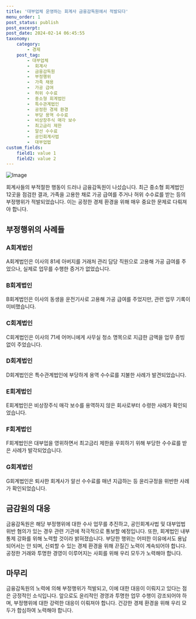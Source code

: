 ```yaml
---
title: '대부업체 운영하는 회계사 금융감독원에서 적발되다'
menu_order: 1
post_status: publish
post_excerpt: 
post_date: 2024-02-14 06:45:55
taxonomy:
    category:
        - 경제
    post_tag:
        - 대부업체
        -  회계사
        -  금융감독원
        -  부정행위
        -  가족 채용
        -  가공 급여
        -  허위 수수료
        -  중소형 회계법인
        -  특수관계법인
        -  공정한 경제 환경
        -  부당 용역 수수료
        -  비상장주식 매각 보수
        -  최고금리 제한
        -  알선 수수료
        -  공인회계사법
        -  대부업법
custom_fields:
    field1: value 1
    field2: value 2
---
```


![Image](https://imgnews.pstatic.net/image/366/2024/02/13/0000969993_001_20240213120101360.jpg?type=w647)

회계사들의 부적절한 행동이 드러나 금융감독원이 나섰습니다. 최근 중소형 회계법인 12곳을 점검한 결과, 가족을 고용한 채로 가공 급여를 주거나 허위 수수료를 받는 등의 부정행위가 적발되었습니다. 이는 공정한 경제 환경을 위해 매우 중요한 문제로 다뤄져야 합니다.
## 부정행위의 사례들
### A회계법인
A회계법인은 이사의 81세 아버지를 거래처 관리 담당 직원으로 고용해 가공 급여를 주었으나, 실제로 업무를 수행한 증거가 없었습니다.
### B회계법인
B회계법인은 이사의 동생을 운전기사로 고용해 가공 급여를 주었지만, 관련 업무 기록이 미비했습니다.
### C회계법인
C회계법인은 이사의 71세 어머니에게 사무실 청소 명목으로 지급한 금액을 업무 증빙 없이 주었습니다.
### D회계법인
D회계법인은 특수관계법인에 부당하게 용역 수수료를 지불한 사례가 발견되었습니다.
### E회계법인
E회계법인은 비상장주식 매각 보수를 용역하지 않은 회사로부터 수령한 사례가 확인되었습니다.
### F회계법인
F회계법인은 대부업을 영위하면서 최고금리 제한을 우회하기 위해 부당한 수수료를 받은 사례가 발각되었습니다.
### G회계법인
G회계법인은 퇴사한 회계사가 알선 수수료를 매년 지급하는 등 윤리규정을 위반한 사례가 확인되었습니다.
## 금감원의 대응
금융감독원은 해당 부정행위에 대한 수사 업무를 추진하고, 공인회계사법 및 대부업법 위반 혐의가 있는 경우 관련 기관에 적극적으로 통보할 예정입니다. 또한, 회계법인 내부통제 강화를 위해 노력할 것이라 밝혀졌습니다.
부당한 행위는 어떠한 이유에서도 용납되어서는 안 되며, 신뢰할 수 있는 경제 환경을 위해 끈질긴 노력이 계속되어야 합니다. 공정한 거래와 투명한 경영이 이루어지는 사회를 위해 우리 모두가 노력해야 합니다.
## 마무리
금융감독원의 노력에 의해 부정행위가 적발되고, 이에 대한 대응이 이뤄지고 있다는 점은 긍정적인 소식입니다. 앞으로도 윤리적인 경영과 투명한 업무 수행이 강조되어야 하며, 부정행위에 대한 강력한 대응이 이뤄져야 합니다. 건강한 경제 환경을 위해 우리 모두가 합심하여 노력해야 합니다.
